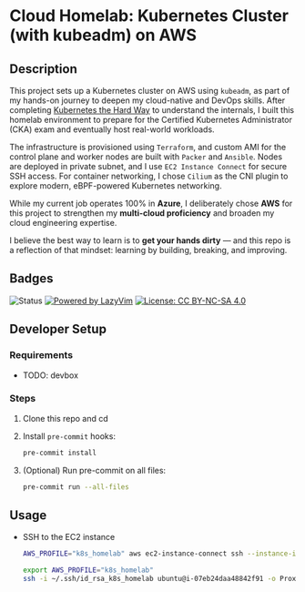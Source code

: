 # Cloud Homelab: Kubernetes Cluster (with kubeadm) on AWS 

## Description

This project sets up a Kubernetes cluster on AWS using `kubeadm`, as part of my hands-on journey to deepen my cloud-native and DevOps skills. After completing [Kubernetes the Hard Way](https://github.com/hoaraujerome/kubernetes-the-hard-way-on-aws) to understand the internals, I built this homelab environment to prepare for the Certified Kubernetes Administrator (CKA) exam and eventually host real-world workloads.

The infrastructure is provisioned using `Terraform`, and custom AMI for the control plane and worker nodes are built with `Packer` and `Ansible`. Nodes are deployed in private subnet, and I use `EC2 Instance Connect` for secure SSH access. For container networking, I chose `Cilium` as the CNI plugin to explore modern, eBPF-powered Kubernetes networking.

While my current job operates 100% in **Azure**, I deliberately chose **AWS** for this project to strengthen my **multi-cloud proficiency** and broaden my cloud engineering expertise.

I believe the best way to learn is to **get your hands dirty** — and this repo is a reflection of that mindset: learning by building, breaking, and improving.

## Badges

![Status](https://img.shields.io/badge/status-Phase%201%20complete-blueviolet)
[![Powered by LazyVim](https://img.shields.io/badge/Powered_by-LazyVim-%2307a6c3?style=flat&logo=vim&logoColor=white)](https://lazyvim.org/)
[![License: CC BY-NC-SA 4.0](https://img.shields.io/badge/License-CC%20BY--NC--SA%204.0-lightgrey.svg)](http://creativecommons.org/licenses/by-nc-sa/4.0/)

## Developer Setup

### Requirements

- TODO: devbox

### Steps

1. Clone this repo and cd
2. Install `pre-commit` hooks:

   ```sh
   pre-commit install
   ```

3. (Optional) Run pre-commit on all files:

   ```sh
   pre-commit run --all-files
   ```

## Usage

* SSH to the EC2 instance

   ```sh
   AWS_PROFILE="k8s_homelab" aws ec2-instance-connect ssh --instance-id i-07eb24daa48842f91 --os-user ubuntu --connection-type eice

   export AWS_PROFILE="k8s_homelab"
   ssh -i ~/.ssh/id_rsa_k8s_homelab ubuntu@i-07eb24daa48842f91 -o ProxyCommand='aws ec2-instance-connect open-tunnel --instance-id i-07eb24daa48842f91'
   ```
